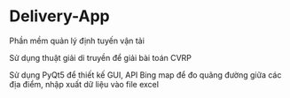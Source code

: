 # Delivery-App
Phần mềm quản lý định tuyến vận tải

Sử dụng thuật giải di truyền để giải bài toán CVRP

Sử dụng PyQt5 để thiết kế GUI, API Bing map để đo quãng đường giữa các địa điểm, nhập xuất dữ liệu vào file excel
